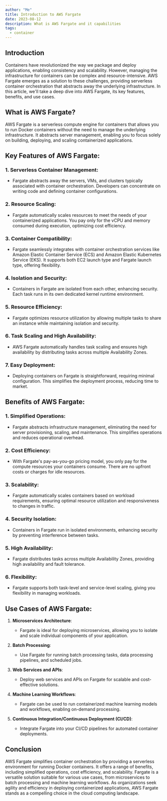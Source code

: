 ```yaml
---
author: "Me"
title: Introduction to AWS Fargate
date: 2023-08-12
description: What is AWS Fargate and it capabilities
tags:
  - container
---
```


## Introduction

Containers have revolutionized the way we package and deploy applications, enabling consistency and scalability. However, managing the infrastructure for containers can be complex and resource-intensive. AWS Fargate emerges as a solution to these challenges, providing serverless container orchestration that abstracts away the underlying infrastructure. In this article, we'll take a deep dive into AWS Fargate, its key features, benefits, and use cases.

## What is AWS Fargate?

AWS Fargate is a serverless compute engine for containers that allows you to run Docker containers without the need to manage the underlying infrastructure. It abstracts server management, enabling you to focus solely on building, deploying, and scaling containerized applications.

## Key Features of AWS Fargate:

### 1. **Serverless Container Management**:
   - Fargate abstracts away the servers, VMs, and clusters typically associated with container orchestration. Developers can concentrate on writing code and defining container configurations.

### 2. **Resource Scaling**:
   - Fargate automatically scales resources to meet the needs of your containerized applications. You pay only for the vCPU and memory consumed during execution, optimizing cost efficiency.

### 3. **Container Compatibility**:
   - Fargate seamlessly integrates with container orchestration services like Amazon Elastic Container Service (ECS) and Amazon Elastic Kubernetes Service (EKS). It supports both EC2 launch type and Fargate launch type, offering flexibility.

### 4. **Isolation and Security**:
   - Containers in Fargate are isolated from each other, enhancing security. Each task runs in its own dedicated kernel runtime environment.

### 5. **Resource Efficiency**:
   - Fargate optimizes resource utilization by allowing multiple tasks to share an instance while maintaining isolation and security.

### 6. **Task Scaling and High Availability**:
   - AWS Fargate automatically handles task scaling and ensures high availability by distributing tasks across multiple Availability Zones.

### 7. **Easy Deployment**:
   - Deploying containers on Fargate is straightforward, requiring minimal configuration. This simplifies the deployment process, reducing time to market.

## Benefits of AWS Fargate:

### 1. **Simplified Operations**:
   - Fargate abstracts infrastructure management, eliminating the need for server provisioning, scaling, and maintenance. This simplifies operations and reduces operational overhead.

### 2. **Cost Efficiency**:
   - With Fargate's pay-as-you-go pricing model, you only pay for the compute resources your containers consume. There are no upfront costs or charges for idle resources.

### 3. **Scalability**:
   - Fargate automatically scales containers based on workload requirements, ensuring optimal resource utilization and responsiveness to changes in traffic.

### 4. **Security Isolation**:
   - Containers in Fargate run in isolated environments, enhancing security by preventing interference between tasks.

### 5. **High Availability**:
   - Fargate distributes tasks across multiple Availability Zones, providing high availability and fault tolerance.

### 6. **Flexibility**:
   - Fargate supports both task-level and service-level scaling, giving you flexibility in managing workloads.

## Use Cases of AWS Fargate:

1. **Microservices Architecture**:
   - Fargate is ideal for deploying microservices, allowing you to isolate and scale individual components of your application.

2. **Batch Processing**:
   - Use Fargate for running batch processing tasks, data processing pipelines, and scheduled jobs.

3. **Web Services and APIs**:
   - Deploy web services and APIs on Fargate for scalable and cost-effective solutions.

4. **Machine Learning Workflows**:
   - Fargate can be used to run containerized machine learning models and workflows, enabling on-demand processing.

5. **Continuous Integration/Continuous Deployment (CI/CD)**:
   - Integrate Fargate into your CI/CD pipelines for automated container deployments.

## Conclusion

AWS Fargate simplifies container orchestration by providing a serverless environment for running Docker containers. It offers a range of benefits, including simplified operations, cost efficiency, and scalability. Fargate is a versatile solution suitable for various use cases, from microservices to batch processing and machine learning workflows. As organizations seek agility and efficiency in deploying containerized applications, AWS Fargate stands as a compelling choice in the cloud computing landscape.